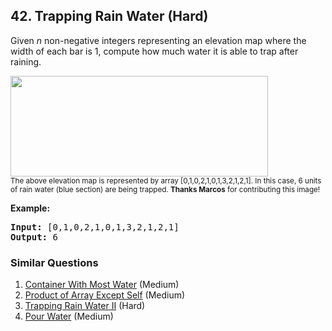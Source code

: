 ## 42. Trapping Rain Water (Hard)

<p>Given <em>n</em> non-negative integers representing an elevation map where the width of each bar is 1, compute how much water it is able to trap after raining.</p>

<p><img src="https://assets.leetcode.com/uploads/2018/10/22/rainwatertrap.png" style="width: 412px; height: 161px;" /><br />
<small>The above elevation map is represented by array [0,1,0,2,1,0,1,3,2,1,2,1]. In this case, 6 units of rain water (blue section) are being trapped. <strong>Thanks Marcos</strong> for contributing this image!</small></p>

<p><strong>Example:</strong></p>

<pre>
<strong>Input:</strong> [0,1,0,2,1,0,1,3,2,1,2,1]
<strong>Output:</strong> 6</pre>


### Similar Questions
  1. [Container With Most Water](https://github.com/openset/leetcode/tree/master/solution/container-with-most-water) (Medium)
  1. [Product of Array Except Self](https://github.com/openset/leetcode/tree/master/solution/product-of-array-except-self) (Medium)
  1. [Trapping Rain Water II](https://github.com/openset/leetcode/tree/master/solution/trapping-rain-water-ii) (Hard)
  1. [Pour Water](https://github.com/openset/leetcode/tree/master/solution/pour-water) (Medium)
